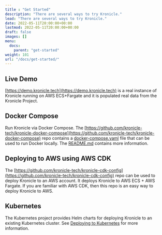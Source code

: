 ```yaml
---
title : "Get Started"
description: "There are several ways to try Kronicle."
lead: "There are several ways to try Kronicle."
date: 2022-05-11T20:00:00+00:00
lastmod: 2022-05-11T20:00:00+00:00
draft: false
images: []
menu:
  docs:
    parent: "get-started"
weight: 101
url: "/docs/get-started/"
---
```


## Live Demo

[https://demo.kronicle.tech](https://demo.kronicle.tech) is a real instance of Kronicle running on AWS ECS+Fargate and
it is populated real data from the Kronicle Project.


## Docker Compose

Run Kronicle via Docker Compose.  The
[https://github.com/kronicle-tech/kronicle-docker-compose](https://github.com/kronicle-tech/kronicle-docker-compose)
repo contains a
[docker-compose.yaml](https://github.com/kronicle-tech/kronicle-docker-compose/blob/main/docker-compose.yaml) file
that can be used to run Docker locally.  The
[README.md](https://github.com/kronicle-tech/kronicle-docker-compose/blob/main/README.md) contains more information.


## Deploying to AWS using AWS CDK

The [https://github.com/kronicle-tech/kronicle-cdk-config](https://github.com/kronicle-tech/kronicle-cdk-config) repo
can be used to deploy Kronicle to an AWS account.  It deploys Kronicle to AWS ECS + AWS Fargate.  If you are familiar
with AWS CDK, then this repo is an easy way to deploy Kronicle to AWS.


## Kubernetes

The Kubernetes project provides Helm charts for deploying Kronicle to an existing Kubernetes cluster.  See
[Deploying to Kubernetes](deploying-to-kubernetes) for more information.
